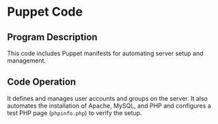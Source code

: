 # Puppet Code

## Program Description
This code includes Puppet manifests for automating server setup and management.

## Code Operation
It defines and manages user accounts and groups on the server.
It also automates the installation of Apache, MySQL, and PHP and configures a test PHP page (`phpinfo.php`) to verify the setup.
  


